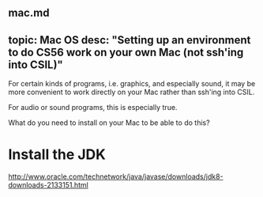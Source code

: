 mac.md
---
topic: Mac OS
desc: "Setting up an environment to do CS56 work on your own Mac (not ssh'ing into CSIL)"
---

For certain kinds of programs, i.e. graphics, and especially sound, 
it may be more convenient to work directly on your Mac rather than 
ssh'ing into CSIL.

For audio or sound programs, this is especially true.

What do you need to install on your Mac to be able to do this?

# Install the JDK

<http://www.oracle.com/technetwork/java/javase/downloads/jdk8-downloads-2133151.html>
